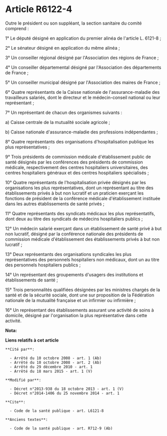 # Article R6122-4

Outre le président ou son suppléant, la section sanitaire du comité comprend : 

1° Le député désigné en application du premier alinéa de l'article L. 6121-8 ; 

2° Le sénateur désigné en application du même alinéa ; 

3° Un conseiller régional désigné par l'Association des régions de France ; 

4° Un conseiller départemental désigné par l'Association des départements de France ; 

5° Un conseiller municipal désigné par l'Association des maires de France ; 

6° Quatre représentants de la Caisse nationale de l'assurance-maladie des travailleurs salariés, dont le directeur et le
médecin-conseil national ou leur représentant ; 

7° Un représentant de chacun des organismes suivants : 

a) Caisse centrale de la mutualité sociale agricole ; 

b) Caisse nationale d'assurance-maladie des professions indépendantes ; 

8° Quatre représentants des organisations d'hospitalisation publique les plus représentatives ; 

9° Trois présidents de commission médicale d'établissement public de santé désignés par les conférences des présidents de
commission médicale, respectivement des centres hospitaliers universitaires, des centres hospitaliers généraux et des centres
hospitaliers spécialisés ; 

10° Quatre représentants de l'hospitalisation privée désignés par les organisations les plus représentatives, dont un
représentant au titre des établissements privés à but non lucratif et un praticien exerçant les fonctions de président de la
conférence médicale d'établissement instituée dans les autres établissements de santé privés ; 

11° Quatre représentants des syndicats médicaux les plus représentatifs, dont deux au titre des syndicats de médecins
hospitaliers publics ; 

12° Un médecin salarié exerçant dans un établissement de santé privé à but non lucratif, désigné par la conférence nationale
des présidents de commission médicale d'établissement des établissements privés à but non lucratif ; 

13° Deux représentants des organisations syndicales les plus représentatives des personnels hospitaliers non médicaux, dont
un au titre des personnels hospitaliers publics ; 

14° Un représentant des groupements d'usagers des institutions et établissements de santé ; 

15° Trois personnalités qualifiées désignées par les ministres chargés de la santé et de la sécurité sociale, dont une sur
proposition de la Fédération nationale de la mutualité française et un infirmier ou infirmière ; 

16° Un représentant des établissements assurant une activité de soins à domicile, désigné par l'organisation la plus
représentative dans cette activité.

**Nota:**



**Liens relatifs à cet article**

	**Cité par**:

	  - Arrêté du 10 octobre 2008 - art. 1 (Ab)
	  - Arrêté du 10 octobre 2008 - art. 2 (Ab)
	  - Arrêté du 29 décembre 2010 - art. 1
	  - Arrêté du 18 mars 2015 - art. 1 (V)

	**Modifié par**:

	  - Décret n°2013-938 du 18 octobre 2013 - art. 1 (V)
	  - Décret n°2014-1406 du 25 novembre 2014 - art. 1

	**Cite**:

	  - Code de la santé publique - art. L6121-8

	**Anciens textes**:

	  - Code de la santé publique - art. R712-9 (Ab)
